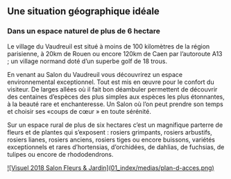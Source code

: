 ---
---
## Une situation géographique idéale
### Dans un espace naturel de plus de 6 hectare

Le village du Vaudreuil est situé à moins de 100 kilomètres de la région parisienne, à 20km de Rouen ou encore 120km de Caen par l’autoroute A13 ; un village normand doté d’un superbe golf de 18 trous.

En venant au Salon du Vaudreuil vous découvrirez un espace environnemental exceptionnel. Tout est mis en œuvre pour le confort du visiteur. De larges allées où il fait bon déambuler permettent de découvrir des centaines d’espèces des plus simples aux espèces les plus étonnantes, à la beauté rare et enchanteresse. Un Salon où l’on peut prendre son temps et choisir ses «coups de cœur » en toute sérénité.

Sur un espace rural de plus de six hectares c’est un magnifique parterre de fleurs et de plantes qui s’exposent : rosiers grimpants, rosiers arbustifs, rosiers lianes, rosiers anciens, rosiers tiges ou encore buissons, variétés exceptionnels et rares d’hortensias, d’orchidées, de dahlias, de fuchsias, de tulipes ou encore de rhododendrons.

<a href="https://www.google.com/maps/dir//49.2499755,1.1969795/@49.249976,1.196979,16z?hl=fr" rel="Trouver un itinéraire" target="_blank">
![Visuel 2018 Salon Fleurs & Jardin](01_index/medias/plan-d-acces.png)
</a>
